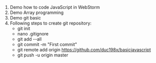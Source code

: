 1. Demo how to code JavaScript in WebStorm
2. Demo Array programming
3. Demo git basic
4. Following steps to create git repository:
    * git init
    * nano .gitignore
    * git add --all
    * git commit -m "First commit"
    * git remote add origin https://github.com/duc198x/basicjavascript
    * git push -u origin master